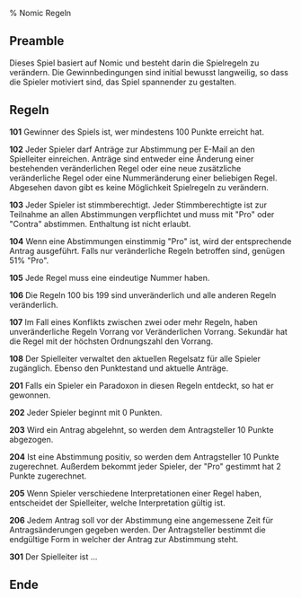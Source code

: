 % Nomic Regeln

## Preamble

Dieses Spiel basiert auf Nomic
und besteht darin die Spielregeln zu verändern.
Die Gewinnbedingungen sind initial bewusst langweilig,
so dass die Spieler motiviert sind,
das Spiel spannender zu gestalten.

## Regeln

**101**
Gewinner des Spiels ist, wer mindestens 100 Punkte erreicht hat.

**102**
Jeder Spieler darf Anträge zur Abstimmung per E-Mail an den Spielleiter einreichen.
Anträge sind entweder
eine Änderung einer bestehenden veränderlichen Regel oder
eine neue zusätzliche veränderliche Regel oder
eine Nummeränderung einer beliebigen Regel.
Abgesehen davon gibt es keine Möglichkeit Spielregeln zu verändern.

**103**
Jeder Spieler ist stimmberechtigt.
Jeder Stimmberechtigte ist zur Teilnahme an allen Abstimmungen verpflichtet
und muss mit "Pro" oder "Contra" abstimmen.
Enthaltung ist nicht erlaubt.

**104**
Wenn eine Abstimmungen einstimmig "Pro" ist, wird der entsprechende Antrag ausgeführt.
Falls nur veränderliche Regeln betroffen sind, genügen 51% "Pro".

**105**
Jede Regel muss eine eindeutige Nummer haben.

**106**
Die Regeln 100 bis 199 sind unveränderlich und alle anderen Regeln veränderlich.

**107**
Im Fall eines Konflikts zwischen zwei oder mehr Regeln,
haben unveränderliche Regeln Vorrang vor Veränderlichen Vorrang.
Sekundär hat die Regel mit der höchsten Ordnungszahl den Vorrang.

**108**
Der Spielleiter verwaltet den aktuellen Regelsatz für alle Spieler zugänglich.
Ebenso den Punktestand und aktuelle Anträge.

**201**
Falls ein Spieler ein Paradoxon in diesen Regeln entdeckt, so hat er gewonnen.

**202**
Jeder Spieler beginnt mit 0 Punkten.

**203**
Wird ein Antrag abgelehnt, so werden dem Antragsteller 10 Punkte abgezogen.

**204**
Ist eine Abstimmung positiv, so werden dem Antragsteller 10 Punkte zugerechnet.
Außerdem bekommt jeder Spieler, der "Pro" gestimmt hat 2 Punkte zugerechnet.

**205**
Wenn Spieler verschiedene Interpretationen einer Regel haben,
entscheidet der Spielleiter, welche Interpretation gültig ist.

**206**
Jedem Antrag soll vor der Abstimmung eine angemessene Zeit für Antragsänderungen gegeben werden.
Der Antragsteller bestimmt die endgültige Form in welcher der Antrag zur Abstimmung steht.

**301**
Der Spielleiter ist ...

## Ende
